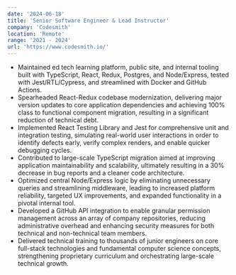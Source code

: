 ```yaml
---
date: '2024-06-18'
title: 'Senior Software Engineer & Lead Instructor'
company: 'Codesmith'
location: 'Remote'
range: '2021 - 2024'
url: 'https://www.codesmith.io/'
---
```


- Maintained ed tech learning platform, public site, and internal tooling built with TypeScript, React, Redux, Postgres, and Node/Express, tested with Jest/RTL/Cypress, and streamlined with Docker and GitHub Actions.
- Spearheaded React-Redux codebase modernization, delivering major version updates to core application dependencies and achieving 100% class to functional component migration, resulting in a significant reduction of technical debt.
- Implemented React Testing Library and Jest for comprehensive unit and integration testing, simulating real-world user interactions in order to identify defects early, verify complex renders, and enable quicker debugging cycles.
- Contributed to large-scale TypeScript migration aimed at improving application maintainability and scalability, ultimately resulting in a 30% decrease in bug reports and a cleaner code architecture.
- Optimized central Node/Express logic by eliminating unnecessary queries and streamlining middleware, leading to increased platform reliability, targeted UX improvements, and expanded functionality in a pivotal internal tool.
- Developed a GitHub API integration to enable granular permission management across an array of company repositories, reducing administrative overhead and enhancing security measures for both technical and non-technical team members.
- Delivered technical training to thousands of junior engineers on core full-stack technologies and fundamental computer science concepts, strengthening proprietary curriculum and orchestrating large-scale technical growth.
